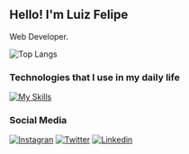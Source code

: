 ## Hello! I'm Luiz Felipe

Web Developer.

![Top Langs](https://github-readme-stats.vercel.app/api/top-langs/?username=luizfeborgex&layout=compact&theme=dark)

### Technologies that I use in my daily life

[![My Skills](https://skillicons.dev/icons?i=html,css,js,nodejs,php,tailwind,bootstrap,git)](https://skillicons.dev)

### Social Media

[![Instagran](https://img.shields.io/badge/Instagram-E4405F?style=for-the-badge&logo=instagram&logoColor=white)](https://instagram.com/luizf.x)
[![Twitter](https://img.shields.io/badge/Twitter-1DA1F2?style=for-the-badge&logo=twitter&logoColor=white)](https://x.com/luizfe_borgex)
[![Linkedin](https://img.shields.io/badge/LinkedIn-0077B5?style=for-the-badge&logo=linkedin&logoColor=white)](https://www.linkedin.com/in/luizfeborgex)
